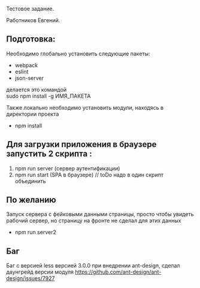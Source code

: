 Тестовое задание.

Работников Евгений.

## Подготовка:
Необходимо глобально установить следующие пакеты: 
- webpack
- eslint
- json-server


делается это командой  
sudo npm install -g ИМЯ_ПАКЕТА

Также локально необходимо установить модули, находясь в директории проекта
- npm install 

## Для загрузки приложения в браузере  запустить 2 скрипта :
1) npm run server  (сервер аутентификации)
2) npm run start   (SPA в браузере)
// toDo  надо в один скрипт объединить

## По желанию
Запуск сервера с фейковыми данными страницы, просто чтобы увидеть рабочий сервер, но страницу на фронте не сделал для этих данных
- npm run server2


## Баг
Баг с версией less версией 3.0.0 при внедрении ant-design, сделал даунгрейд версии модуля
https://github.com/ant-design/ant-design/issues/7927